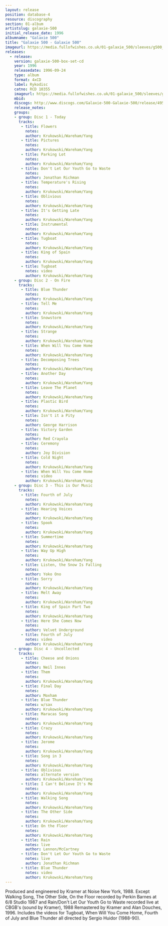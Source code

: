 ```yaml
---
layout: release
position: database-4
resource: discography
section: 01-album
artistslug: galaxie-500
initial_release_date: 1996
albumname: "Galaxie 500"
title: "Galaxie 500 - Galaxie 500"
imageurl: https://media.fullofwishes.co.uk/01-galaxie_500/sleeves/g500_boxset_box_front.jpg
releases:
  - release:
    version: galaxie-500-box-set-cd
    year: 1996
    releasedate: 1996-09-24
    type: album
    format: 4xCD
    label: Rykodisc
    catno: RCD 10355
    imageurl: https://media.fullofwishes.co.uk/01-galaxie_500/sleeves/g500_boxset_box_front.jpg
    mbid:
    discogs: http://www.discogs.com/Galaxie-500-Galaxie-500/release/495238
    release_notes:
    groups:
    - group: Disc 1 - Today
      tracks:
       - title: Flowers
         notes:
         author: Krukowski/Wareham/Yang
       - title: Pictures
         notes:
         author: Krukowski/Wareham/Yang
       - title: Parking Lot
         notes:
         author: Krukowski/Wareham/Yang
       - title: Don't Let Our Youth Go to Waste
         notes:
         author: Jonathan Richman
       - title: Temperature's Rising
         notes:
         author: Krukowski/Wareham/Yang
       - title: Oblivious
         notes:
         author: Krukowski/Wareham/Yang
       - title: It's Getting Late
         notes:
         author: Krukowski/Wareham/Yang
       - title: Instrumental
         notes:
         author: Krukowski/Wareham/Yang
       - title: Tugboat
         notes:
         author: Krukowski/Wareham/Yang
       - title: King of Spain
         notes:
         author: Krukowski/Wareham/Yang
       - title: Tugboat
         notes: video
         author: Krukowski/Wareham/Yang
    - group: Disc 2 - On Fire
      tracks:
       - title: Blue Thunder
         notes:
         author: Krukowski/Wareham/Yang
       - title: Tell Me
         notes:
         author: Krukowski/Wareham/Yang
       - title: Snowstorm
         notes:
         author: Krukowski/Wareham/Yang
       - title: Strange
         notes:
         author: Krukowski/Wareham/Yang
       - title: When Will You Come Home
         notes:
         author: Krukowski/Wareham/Yang
       - title: Decomposing Trees
         notes:
         author: Krukowski/Wareham/Yang
       - title: Another Day
         notes:
         author: Krukowski/Wareham/Yang
       - title: Leave The Planet
         notes:
         author: Krukowski/Wareham/Yang
       - title: Plastic Bird
         notes:
         author: Krukowski/Wareham/Yang
       - title: Isn't it a Pity
         notes:
         author: George Harrison
       - title: Victory Garden
         notes:
         author: Red Crayola
       - title: Ceremony
         notes:
         author: Joy Division
       - title: Cold Night
         notes:
         author: Krukowski/Wareham/Yang
       - title: When Will You Come Home
         notes: video
         author: Krukowski/Wareham/Yang
    - group: Disc 3 - This is Our Music
      tracks:
       - title: Fourth of July
         notes:
         author: Krukowski/Wareham/Yang
       - title: Hearing Voices
         notes:
         author: Krukowski/Wareham/Yang
       - title: Spook
         notes:
         author: Krukowski/Wareham/Yang
       - title: Summertime
         notes:
         author: Krukowski/Wareham/Yang
       - title: Way Up High
         notes:
         author: Krukowski/Wareham/Yang
       - title: Listen, the Snow Is Falling
         notes:
         author: Yoko Ono
       - title: Sorry
         notes:
         author: Krukowski/Wareham/Yang
       - title: Melt Away
         notes:
         author: Krukowski/Wareham/Yang
       - title: King of Spain Part Two
         notes:
         author: Krukowski/Wareham/Yang
       - title: Here She Comes Now
         notes:
         author: Velvet Underground
       - title: Fourth of July
         notes: video
         author: Krukowski/Wareham/Yang
    - group: Disc 4 - Uncollected
      tracks:
       - title: Cheese and Onions
         notes:
         author: Neil Innes
       - title: Them
         notes:
         author: Krukowski/Wareham/Yang
       - title: Final Day
         notes:
         author: Moxham
       - title: Blue Thunder
         notes: w/sax
         author: Krukowski/Wareham/Yang
       - title: Maracas Song
         notes:
         author: Krukowski/Wareham/Yang
       - title: Crazy
         notes:
         author: Krukowski/Wareham/Yang
       - title: Jerome
         notes:
         author: Krukowski/Wareham/Yang
       - title: Song in 3
         notes:
         author: Krukowski/Wareham/Yang
       - title: Oblivious
         notes: alternate version
         author: Krukowski/Wareham/Yang
       - title: I Can't Believe It's Me
         notes:
         author: Krukowski/Wareham/Yang
       - title: Walking Song
         notes:
         author: Krukowski/Wareham/Yang
       - title: The Other Side
         notes:
         author: Krukowski/Wareham/Yang
       - title: On the Floor
         notes:
         author: Krukowski/Wareham/Yang
       - title: Rain
         notes: live
         author: Lennon/McCartney
       - title: Don't Let Our Youth Go to Waste
         notes: live
         author: Jonathan Richman
       - title: Blue Thunder
         notes: video
         author: Krukowski/Wareham/Yang
---
```

Produced and engineered by Kramer at Noise New York, 1988. Except Walking Song, The Other Side, On the Floor recorded by Perkin Barnes at 6/8 Studio 1987 and Rain/Don't Let Our Youth Go to Waste recorded live at CBGB's (sound by Kramer), 1988
Remastered by Kramer and Alan Douches, 1996.
Includes the videos for Tugboat, When Will You Come Home, Fourth of July and Blue Thunder all directed by Sergio Huidor (1988-90).
